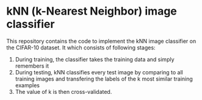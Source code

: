 # kNN (k-Nearest Neighbor) image classifier

This repository contains the code to implement the kNN image classifier on the CIFAR-10 dataset. It which consists of following stages:

  1. During training, the classifier takes the training data and simply remembers it   
  2. During testing, kNN classifies every test image by comparing to all training images and transfering the labels of the k most similar training examples
  3. The value of k is then cross-validated.
